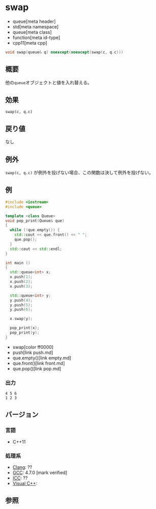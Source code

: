 # swap
* queue[meta header]
* std[meta namespace]
* queue[meta class]
* function[meta id-type]
* cpp11[meta cpp]

```cpp
void swap(queue& q) noexcept(noexcept(swap(c, q.c)))
```

## 概要
他の`queue`オブジェクトと値を入れ替える。


## 効果
`swap(c, q.c)`


## 戻り値
なし


## 例外
`swap(c, q.c)` が例外を投げない場合、この関数は決して例外を投げない。


## 例
```cpp example
#include <iostream>
#include <queue>

template <class Queue>
void pop_print(Queue& que)
{
  while (!que.empty()) {
    std::cout << que.front() << " ";
    que.pop();
  }
  std::cout << std::endl;
}

int main ()
{
  std::queue<int> x;
  x.push(1);
  x.push(2);
  x.push(3);

  std::queue<int> y;
  y.push(4);
  y.push(5);
  y.push(6);

  x.swap(y);

  pop_print(x);
  pop_print(y);
}
```
* swap[color ff0000]
* push[link push.md]
* que.empty()[link empty.md]
* que.front()[link front.md]
* que.pop()[link pop.md]

### 出力
```
4 5 6 
1 2 3 
```

## バージョン
### 言語
- C++11

### 処理系
- [Clang](/implementation.md#clang): ??
- [GCC](/implementation.md#gcc): 4.7.0 [mark verified]
- [ICC](/implementation.md#icc): ??
- [Visual C++](/implementation.md#visual_cpp): 


## 参照

